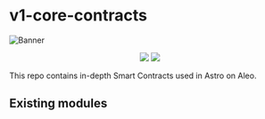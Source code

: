 # v1-core-contracts

![Banner](https://i.ibb.co/LvQXyCw/cover-2x.png)

<p align="center">
    <a href="https://circleci.com/gh/AleoHQ/leo"><img src="https://circleci.com/gh/AleoHQ/leo.svg?style=svg&circle-token=00960191919c40be0774e00ce8f7fa1fcaa20c00"></a>
    <a><img src="https://github.com/Uniswap/uniswap-v2-core/workflows/CI/badge.svg"/></a>
</p>

This repo contains in-depth Smart Contracts used in Astro on Aleo.

## Existing modules
